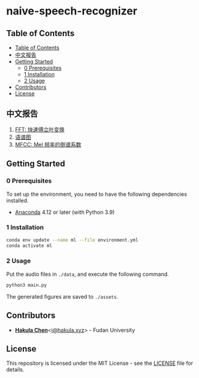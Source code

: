 # naive-speech-recognizer

## Table of Contents

- [Table of Contents](#table-of-contents)
- [中文报告](#中文报告)
- [Getting Started](#getting-started)
  - [0 Prerequisites](#0-prerequisites)
  - [1 Installation](#1-installation)
  - [2 Usage](#2-usage)
- [Contributors](#contributors)
- [License](#license)

## 中文报告

1. [FFT: 快速傅立叶变换](./docs/fft.md)
2. [语谱图](./docs/spectrogram.md)
3. [MFCC: Mel 频率的倒谱系数](./docs/mfcc.md)

## Getting Started

### 0 Prerequisites

To set up the environment, you need to have the following dependencies installed.

- [Anaconda](https://www.anaconda.com/products/individual) 4.12 or later (with Python 3.9)

### 1 Installation

```bash
conda env update --name ml --file environment.yml
conda activate ml
```

### 2 Usage

Put the audio files in `./data`, and execute the following command.

```bash
python3 main.py
```

The generated figures are saved to `./assets`.

## Contributors

- [**Hakula Chen**](https://github.com/hakula139)<[i@hakula.xyz](mailto:i@hakula.xyz)> - Fudan University

## License

This repository is licensed under the MIT License - see the [LICENSE](./LICENSE) file for details.
